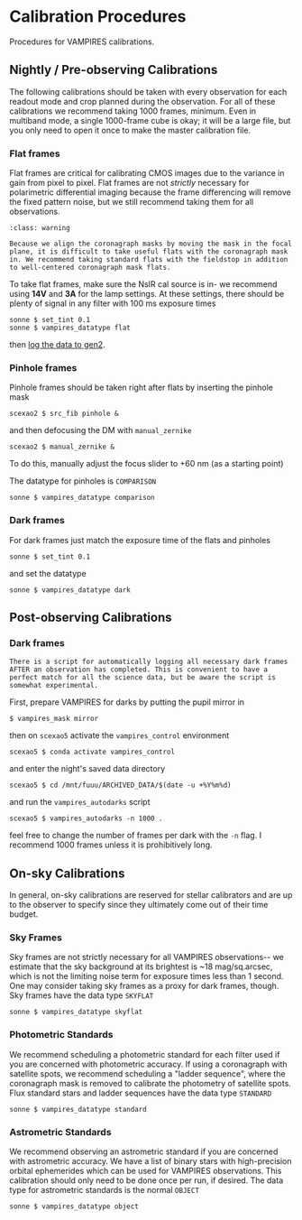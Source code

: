 # Calibration Procedures

Procedures for VAMPIRES calibrations.

## Nightly / Pre-observing Calibrations

The following calibrations should be taken with every observation for each readout mode and crop planned during the observation. For all of these calibrations we recommend taking 1000 frames, minimum. Even in multiband mode, a single 1000-frame cube is okay; it will be a large file, but you only need to open it once to make the master calibration file.

### Flat frames

Flat frames are critical for calibrating CMOS images due to the variance in gain from pixel to pixel. Flat frames are not _strictly_ necessary for polarimetric differential imaging because the frame differencing will remove the fixed pattern noise, but we still recommend taking them for all observations.

```{admonition} Coronagraph masks
:class: warning

Because we align the coronagraph masks by moving the mask in the focal plane, it is difficult to take useful flats with the coronagraph mask in. We recommend taking standard flats with the fieldstop in addition to well-centered coronagraph mask flats.
```

To take flat frames, make sure the NsIR cal source is in- we recommend using **14V** and **3A** for the lamp settings. At these settings, there should be plenty of signal in any filter with 100 ms exposure times

```
sonne $ set_tint 0.1
sonne $ vampires_datatype flat
```

then [log the data to gen2](logging).

### Pinhole frames

Pinhole frames should be taken right after flats by inserting the pinhole mask

```
scexao2 $ src_fib pinhole &
```
and then defocusing the DM with `manual_zernike`
```
scexao2 $ manual_zernike &
```
To do this, manually adjust the focus slider to +60 nm (as a starting point)

The datatype for pinholes is `COMPARISON`

```
sonne $ vampires_datatype comparison
```

### Dark frames

For dark frames just match the exposure time of the flats and pinholes
```
sonne $ set_tint 0.1
```
and set the datatype
```
sonne $ vampires_datatype dark
```

## Post-observing Calibrations

### Dark frames

```{admonition} 🧪: Automatated script
There is a script for automatically logging all necessary dark frames AFTER an observation has completed. This is convenient to have a perfect match for all the science data, but be aware the script is somewhat experimental.
```
First, prepare VAMPIRES for darks by putting the pupil mirror in
```
$ vampires_mask mirror
```
then on `scexao5` activate the `vampires_control` environment
```
scexao5 $ conda activate vampires_control
```
and enter the night's saved data directory
```
scexao5 $ cd /mnt/fuuu/ARCHIVED_DATA/$(date -u +%Y%m%d)
```
and run the `vampires_autodarks` script
```
scexao5 $ vampires_autodarks -n 1000 .
```
feel free to change the number of frames per dark with the `-n` flag. I recommend 1000 frames unless it is prohibitively long.

## On-sky Calibrations

In general, on-sky calibrations are reserved for stellar calibrators and are up to the observer to specify since they ultimately come out of their time budget.

### Sky Frames

Sky frames are not strictly necessary for all VAMPIRES observations-- we estimate that the sky background at its brightest is ~18 mag/sq.arcsec, which is not the limiting noise term for exposure times less than 1 second. One may consider taking sky frames as a proxy for dark frames, though. Sky frames have the data type `SKYFLAT`

```
sonne $ vampires_datatype skyflat
```

### Photometric Standards

We recommend scheduling a photometric standard for each filter used if you are concerned with photometric accuracy. If using a coronagraph with satellite spots, we recommend scheduling a "ladder sequence", where the coronagraph mask is removed to calibrate the photometry of satellite spots. Flux standard stars and ladder sequences have the data type `STANDARD`

```
sonne $ vampires_datatype standard
```

### Astrometric Standards

We recommend observing an astrometric standard if you are concerned with astrometric accuracy. We have a list of binary stars with high-precision orbital ephemerides which can be used for VAMPIRES observations. This calibration should only need to be done once per run, if desired. The data type for astrometric standards is the normal `OBJECT`

```
sonne $ vampires_datatype object
```